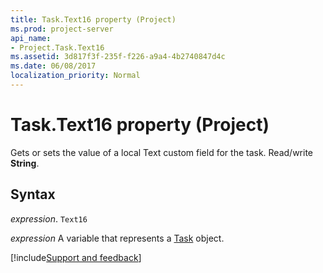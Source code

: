 ```yaml
---
title: Task.Text16 property (Project)
ms.prod: project-server
api_name:
- Project.Task.Text16
ms.assetid: 3d817f3f-235f-f226-a9a4-4b2740847d4c
ms.date: 06/08/2017
localization_priority: Normal
---
```



# Task.Text16 property (Project)

Gets or sets the value of a local Text custom field for the task. Read/write  **String**.


## Syntax

_expression_. `Text16`

_expression_ A variable that represents a [Task](./Project.Task.md) object.

[!include[Support and feedback](~/includes/feedback-boilerplate.md)]